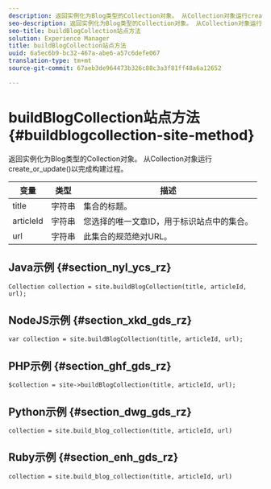 ```yaml
---
description: 返回实例化为Blog类型的Collection对象。 从Collection对象运行create_or_update()以完成构建过程。
seo-description: 返回实例化为Blog类型的Collection对象。 从Collection对象运行create_or_update()以完成构建过程。
seo-title: buildBlogCollection站点方法
solution: Experience Manager
title: buildBlogCollection站点方法
uuid: 6a5ec6b9-bc32-467a-abe6-a57c6defe067
translation-type: tm+mt
source-git-commit: 67aeb3de964473b326c88c3a3f81ff48a6a12652

---
```



# buildBlogCollection站点方法{#buildblogcollection-site-method}

返回实例化为Blog类型的Collection对象。 从Collection对象运行create_or_update()以完成构建过程。

| 变量 | 类型 | 描述 |
|--- |--- |--- |
| title | 字符串 | 集合的标题。 |
| articleId | 字符串 | 您选择的唯一文章ID，用于标识站点中的集合。 |
| url | 字符串 | 此集合的规范绝对URL。 |

## Java示例 {#section_nyl_ycs_rz}

```
Collection collection = site.buildBlogCollection(title, articleId, url); 
```

## NodeJS示例 {#section_xkd_gds_rz}

```
var collection = site.buildBlogCollection(title, articleId, url); 
```

## PHP示例 {#section_ghf_gds_rz}

```
$collection = site->buildBlogCollection(title, articleId, url); 
```

## Python示例 {#section_dwg_gds_rz}

```
collection = site.build_blog_collection(title, articleId, url) 
```

## Ruby示例 {#section_enh_gds_rz}

```
collection = site.build_blog_collection(title, articleId, url) 
```

